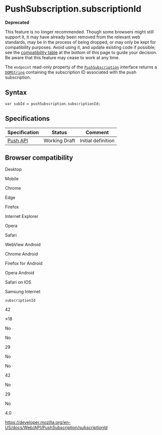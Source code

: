 # PushSubscription.subscriptionId

**Deprecated**

This feature is no longer recommended. Though some browsers might still support it, it may have already been removed from the relevant web standards, may be in the process of being dropped, or may only be kept for compatibility purposes. Avoid using it, and update existing code if possible; see the [compatibility table](#browser_compatibility) at the bottom of this page to guide your decision. Be aware that this feature may cease to work at any time.

The `endpoint` read-only property of the [`PushSubscription`](../pushsubscription) interface returns a [`DOMString`](../domstring) containing the subscription ID associated with the push subscription.

## Syntax

    var subId = pushSubscription.subscriptionId;

## Specifications

<table><thead><tr class="header"><th>Specification</th><th>Status</th><th>Comment</th></tr></thead><tbody><tr class="odd"><td><a href="https://w3c.github.io/push-api/">Push API</a></td><td><span class="spec-wd">Working Draft</span></td><td>Initial definition</td></tr></tbody></table>

## Browser compatibility

Desktop

Mobile

Chrome

Edge

Firefox

Internet Explorer

Opera

Safari

WebView Android

Chrome Android

Firefox for Android

Opera Android

Safari on IOS

Samsung Internet

`subscriptionId`

42

≤18

No

No

29

No

No

42

No

29

No

4.0

<a href="https://developer.mozilla.org/en-US/docs/Web/API/PushSubscription/subscriptionId" class="_attribution-link">https://developer.mozilla.org/en-US/docs/Web/API/PushSubscription/subscriptionId</a>
